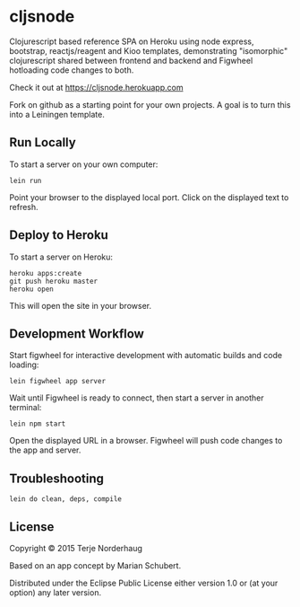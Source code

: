 # cljsnode

Clojurescript based reference SPA on Heroku using node express, bootstrap,
reactjs/reagent and Kioo templates, demonstrating "isomorphic" clojurescript
shared between frontend and backend and Figwheel hotloading code changes
to both.

Check it out at https://cljsnode.herokuapp.com

Fork on github as a starting point for your own projects.
A goal is to turn this into a Leiningen template.

## Run Locally

To start a server on your own computer:

    lein run

Point your browser to the displayed local port.
Click on the displayed text to refresh.

## Deploy to Heroku

To start a server on Heroku:

    heroku apps:create
    git push heroku master
    heroku open

This will open the site in your browser.

## Development Workflow

Start figwheel for interactive development with
automatic builds and code loading:

    lein figwheel app server

Wait until Figwheel is ready to connect, then
start a server in another terminal:

    lein npm start

Open the displayed URL in a browser.
Figwheel will push code changes to the app and server.

## Troubleshooting

    lein do clean, deps, compile

## License

Copyright © 2015 Terje Norderhaug

Based on an app concept by Marian Schubert.

Distributed under the Eclipse Public License either version 1.0 or (at
your option) any later version.

